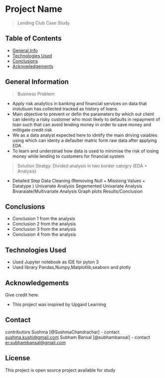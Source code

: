 # Project Name
> Lending Club Case Study



## Table of Contents
* [General Info](#general-information)
* [Technologies Used](#technologies-used)
* [Conclusions](#conclusions)
* [Acknowledgements](#acknowledgements)


## General Information
> Business Problem:
- Apply risk analytics in banking and financial services on data that instutiuon has collected tracked as history of loans.
- Main objective to prevent or defin the parameters by which out client can idenity a risky customer who most likely to defaults in repayment of loan such that can avoid lending money in order to save money and mittigate credit risk
- We as a data analyst expected here to idntify the main driving vaiables using which can identy a defaulter matric form raw data after applying EDA
- To learn and understnad how data is used to minimise the risk of losing money while lending to customers for financial  system 

> Solution Stratgy: Divided analysis in two border catogry (EDA + Analysis)

- Detailed Step
Data Cleaning (Removing Null + Missiong Values + Datatype )
Univariate Analysis
Segemented Univariate Analysis
Bivaraiate/Multivariate Analysis
Graph plots
Results/Conclusion

## Conclusions
- Conclusion 1 from the analysis
- Conclusion 2 from the analysis
- Conclusion 3 from the analysis
- Conclusion 4 from the analysis


## Technologies Used
- Used Jupyter notebook as IDE for pyton 3 
- Used library Pandas,Numpy,Matplotlib,seaborn and plotly


## Acknowledgements
Give credit here.
- This project was inspired by Upgard Learning

## Contact
contributors 
Sushma [@SushmaChandrachar] - contact sushma.kushi@gmail.com
Subham Bansal [@subhambansal] - contact er.subhambansal@gmail.com

## License
This project is open source project available for study